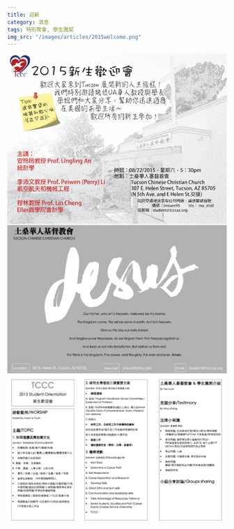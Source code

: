 ```yaml
---
title: 迎新
category: 消息
tags: 特別聚會, 學生團契
img_src: "/images/articles/2015welcome.png"
---
```

<img src="/images/articles/2015welcome.png" width="650px"/>

<img src="/images/articles/welcome-booklet1.png" width="650px"/>

<img src="/images/articles/welcome-booklet2.png" width="650px"/>